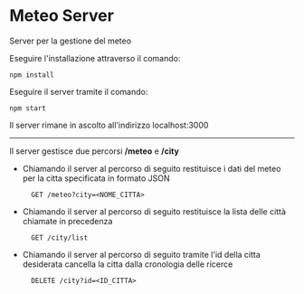 # Meteo Server

Server per la gestione del meteo

Eseguire l'installazione attraverso il comando: 

    npm install

Eseguire il server tramite il comando: 

    npm start
Il server rimane in ascolto all'indirizzo localhost:3000
***

Il server gestisce due percorsi **/meteo** e **/city**

- Chiamando il server al percorso di seguito restituisce i dati del meteo per la citta specificata in formato JSON

        GET /meteo?city=<NOME_CITTA>
        
- Chiamando il server al percorso di seguito restituisce la lista delle città chiamate in precedenza

        GET /city/list

- Chiamando il server al percorso di seguito tramite l'id della citta desiderata cancella la citta dalla cronologia delle ricerce

        DELETE /city?id=<ID_CITTA>